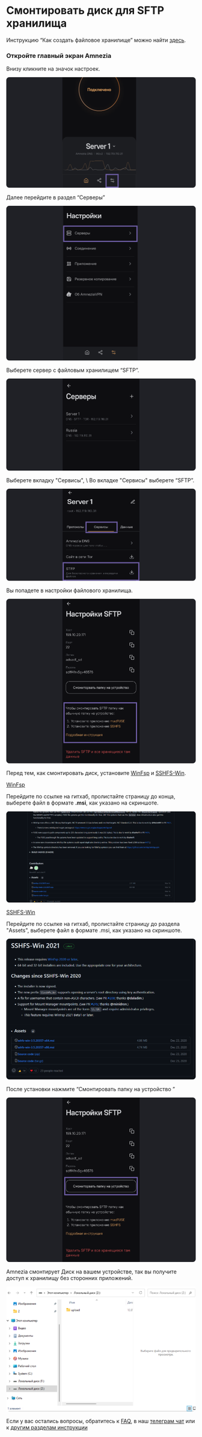 #  Смонтировать диск для SFTP хранилища 

Инструкцию “Как создать файловое хранилище” можно найти [здесь].  

### Откройте главный экран Amnezia

 Внизу кликните на значок настроек.

![instruction 1](https://raw.githubusercontent.com/amnezia-vpn/amnezia.org-content/master/docs/ru/instructions/25_stfp_mounte_disk/img/stftpmd_ru_1.png)

Далее перейдите в раздел “Серверы”

![instruction 1](https://raw.githubusercontent.com/amnezia-vpn/amnezia.org-content/master/docs/ru/instructions/25_stfp_mounte_disk/img/stftpmd_ru_2.png)


Выберете сервер с файловым хранилищем “SFTP”.

![instruction 1](https://raw.githubusercontent.com/amnezia-vpn/amnezia.org-content/master/docs/ru/instructions/25_stfp_mounte_disk/img/stftpmd_ru_3.png)


Выберете вкладку "Сервисы", \ 
Во вкладке "Сервисы" выберете  “SFTP”.

![instruction 1](https://raw.githubusercontent.com/amnezia-vpn/amnezia.org-content/master/docs/ru/instructions/25_stfp_mounte_disk/img/stftpmd_ru_4.png)

Вы попадете в настройки файлового хранилища. 

![instruction 1](https://raw.githubusercontent.com/amnezia-vpn/amnezia.org-content/master/docs/ru/instructions/25_stfp_mounte_disk/img/stftpmd_ru_5.png)

Перед тем, как смонтировать диск, установите [WinFsp] и [SSHFS-Win].


[WinFsp] 

 Перейдите по ссылке на гитхаб, пролистайте страницу до конца, выберете файл в формате **.msi**, как указано на скриншоте.


![instruction 1](https://raw.githubusercontent.com/amnezia-vpn/amnezia.org-content/master/docs/ru/instructions/25_stfp_mounte_disk/img/stftpmd_ru_6.png)

[SSHFS-Win] 

Перейдите по ссылке на гитхаб, пролистайте страницу до раздела "Assets", выберете файл в формате .msi, как указано на скриншоте.

![instruction 1](https://raw.githubusercontent.com/amnezia-vpn/amnezia.org-content/master/docs/ru/instructions/25_stfp_mounte_disk/img/stftpmd_ru_7.png)

После установки нажмите “Смонтировать папку на устройство ”

![instruction 1](https://raw.githubusercontent.com/amnezia-vpn/amnezia.org-content/master/docs/ru/instructions/25_stfp_mounte_disk/img/stftpmd_ru_8.png)

Amnezia смонтирует Диск на вашем устройстве, так  вы получите доступ к хранилищу без сторонних приложений. 

![instruction 1](https://raw.githubusercontent.com/amnezia-vpn/amnezia.org-content/master/docs/ru/instructions/25_stfp_mounte_disk/img/stftpmd_ru_9.png)

Если у вас остались вопросы, обратитесь к [FAQ], в наш [телеграм чат] или к [другим разделам инструкции]

[amnezia-site-ext-link]: https://amnezia-web-nx1r.vercel.app
[about-int-link]: /about
[FAQ]: ../faq
[телеграм чат]: https://t.me/amnezia_vpn
[другим разделам инструкции]: ../instructions 
[здесь]: ../instructions/24_stfp 
[WinFsp]: https://github.com/winfsp/winfsp/releases/tag/v2.0
[SSHFS-Win]: https://github.com/winfsp/sshfs-win/releases
